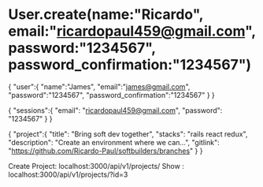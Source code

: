 # User.create(name:"Ricardo", email:"ricardopaul459@gmail.com", password:"1234567", password_confirmation:"1234567")

{
    "user":{
        "name":"James",
        "email":"james@gmail.com",
        "password":"1234567",
        "password_confirmation":"1234567"
    }
}

{
	"sessions":{
		"email": "ricardopaul459@gmail.com",
		"password": "1234567"
	}
}

{
	"project":{
		"title": "Bring soft dev together",
		"stacks": "rails react redux",
		"description": "Create an environment where we can...",
		"gitlink": "https://github.com/Ricardo-Paul/softbuilders/branches"
	}
}

<!-- Endpoints -->
Create Project:     localhost:3000/api/v1/projects/
Show        :      localhost:3000/api/v1/projects/?id=3